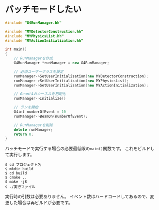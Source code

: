# バッチモードしたい

```cpp
#include "G4RunManager.hh"

#include "MYDetectorConstruction.hh"
#include "MYPhysicsList.hh"
#include "MYActionInitialization.hh"

int main()
{
    // RunManagerを作成
    G4RunManager *runManager = new G4RunManager;

    // 必須ユーザークラスを設定
    runManager->SetUserInitialization(new MYDetectorConstruction);
    runManager->SetUserInitialization(new MYPhysicsList);
    runManager->SetUserInitialization(new MYActionInitialization);

    // Geant4のカーネルを初期化
    runManager->Initialize()

    // ランを開始
    G4int numberOfEvent = 10
    runManager->BeamOn(numberOfEvent);

    // RunManagerを削除
    delete runManager;
    return 0;
}
```

バッチモードで実行する場合の必要最低限の``main()``関数です。
これをビルドして実行します。

```console
$ cd プロジェクト名
$ mkdir build
$ cd build
$ cmake ..
$ make -j8
$ ./実行ファイル
```

実行時の引数は必要ありません。
イベント数はハードコードしてあるので、変更した場合は再ビルドが必要です。
